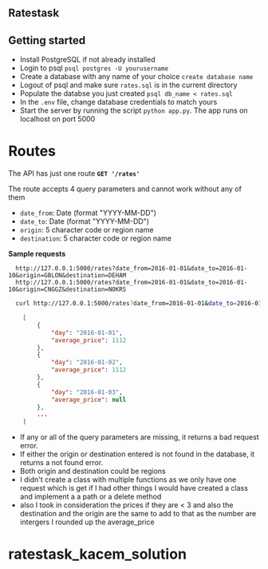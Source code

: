 ## Ratestask

## Getting started

- Install PostgreSQL if not already installed
- Login to psql `psql postgres -U yourusername`
- Create a database with any name of your choice `create database name`
- Logout of psql and make sure `rates.sql` is in the current directory
- Populate the databse you just created `psql db_name < rates.sql`
- In the `.env` file, change database credentials to match yours
- Start the server by running the script `python app.py`. The app runs on localhost on port 5000

# Routes

The API has just one route
**`GET '/rates'`**

The route accepts 4 query parameters and cannot work without any of them

- `date_from`: Date (format "YYYY-MM-DD")
- `date_to`: Date (format "YYYY-MM-DD")
- `origin`: 5 character code or region name
- `destination`: 5 character code or region name

**Sample requests**

```insomnia or browser
  http://127.0.0.1:5000/rates?date_from=2016-01-01&date_to=2016-01-10&origin=GBLON&destination=DEHAM
  http://127.0.0.1:5000/rates?date_from=2016-01-01&date_to=2016-01-10&origin=CNGGZ&destination=NOKRS
```

```bash
  curl http://127.0.0.1:5000/rates?date_from=2016-01-01&date_to=2016-01-10&origin=CNSGH&destination=north_europe_main
```

```json
    [
        {
            "day": "2016-01-01",
            "average_price": 1112
        },
        {
            "day": "2016-01-02",
            "average_price": 1112
        },
        {
            "day": "2016-01-03",
            "average_price": null
        },
        ...
    ]
```

- If any or all of the query parameters are missing, it returns a bad request error.
- If either the origin or destination entered is not found in the database, it returns a not found error.
- Both origin and destination could be regions
- I didn't create a class with multiple functions as we only have one request which is get if I had other things I would have created a class and implement a a path or a delete method
- also I took in consideration the prices if they are < 3 and also the destination and the origin are the same to add to that as the number are intergers I rounded up the average_price
# ratestask_kacem_solution
